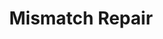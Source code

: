 ---
annotations:
- type: Pathway Ontology
  value: regulatory pathway
- type: Pathway Ontology
  value: DNA repair pathway
authors:
- ReactomeTeam
- Ryanmiller
description: 'The mismatch repair (MMR) system corrects single base mismatches and
  small insertion and deletion loops (IDLs) of unpaired bases. MMR is primarily associated
  with DNA replication and is highly conserved across prokaryotes and eukaryotes.
  MMR consists of the following basic steps: a sensor (MutS homologue) detects a mismatch
  or IDL, the sensor activates a set of proteins (a MutL homologue and an exonuclease)
  that select the nascent DNA strand to be repaired, nick the strand, exonucleolytically
  remove  a region of nucleotides containing the mismatch, and finally a DNA polymerase
  resynthesizes the strand and a ligase seals the remaining nick (reviewed in Kolodner
  and Marsischkny 1999, Iyer et al. 2006, Li 2008, Fukui 2010, Jiricny 2013). <br>Humans
  have 2 different MutS complexes. The MSH2:MSH6 heterodimer (MutSalpha) recognizes
  single base mismatches and small loops of one or two unpaired bases. The MSH2:MSH3
  heterodimer (MutSbeta) recognizes loops of two or more unpaired bases. Upon binding
  a mismatch, the MutS complex becomes activated in an ATP-dependent manner allowing
  for subsequent downstream interactions and movement on the DNA substrate. (There
  are two mechanisms proposed: a sliding clamp and a switch diffusion model.) Though
  the order of steps and structural details are not fully known, the activated MutS
  complex interacts with MLH1:PMS2 (MutLalpha) and PCNA, the sliding clamp present
  at replication foci. The role of PCNA is multifaceted as it may act as a processivity
  factor in recruiting MMR proteins to replicating DNA, interact with MLH1:PMS2 and
  Exonuclease 1 (EXO1) to initiate excision of the recently replicated strand and
  direct DNA polymerase delta to initiate replacement of bases. MLH1:PMS2 makes an
  incision in the strand to be repaired and EXO1 extends the incision to make a single-stranded
  gap of up to 1 kb that removes the mismatched base(s). (Based on assays of purified
  human proteins, there is also a variant of the mismatch repair pathway that does
  not require EXO1, however the mechanism is not clear. EXO1 is almost always required,
  it is possible that the exonuclease activity of DNA polymerase delta may compensate
  in some situations and it has been proposed that other endonucleases may perform
  redundant functions in the absence of EXO1.) RPA binds the single-stranded region
  and a new strand is synthesized across the gap by DNA polymerase delta. The remaining
  nick is sealed by DNA ligase I (LIG1).<br>Concentrations of MMR proteins MSH2:MSH6
  and MLH1:PMS2 increase in human cells during S phase and are at their highest level
  and activity during this phase of the cell cycle (Edelbrock et al. 2009). Defects
  in MSH2, MSH6, MLH1, and PMS2 cause hereditary nonpolyposis colorectal cancer (HNPCC,
  also known as Lynch syndrome) (reviewed in Martin-Lopez and Fishel 2013).  View
  original pathway at [http://www.reactome.org/PathwayBrowser/#DIAGRAM=5358508 Reactome].'
last-edited: 2021-01-25
organisms:
- Homo sapiens
redirect_from:
- /index.php/Pathway:WP3381
- /instance/WP3381
schema-jsonld:
- '@context': https://schema.org/
  '@id': https://wikipathways.github.io/pathways/WP3381.html
  '@type': Dataset
  creator:
    '@type': Organization
    name: WikiPathways
  description: 'The mismatch repair (MMR) system corrects single base mismatches and
    small insertion and deletion loops (IDLs) of unpaired bases. MMR is primarily
    associated with DNA replication and is highly conserved across prokaryotes and
    eukaryotes. MMR consists of the following basic steps: a sensor (MutS homologue)
    detects a mismatch or IDL, the sensor activates a set of proteins (a MutL homologue
    and an exonuclease) that select the nascent DNA strand to be repaired, nick the
    strand, exonucleolytically remove  a region of nucleotides containing the mismatch,
    and finally a DNA polymerase resynthesizes the strand and a ligase seals the remaining
    nick (reviewed in Kolodner and Marsischkny 1999, Iyer et al. 2006, Li 2008, Fukui
    2010, Jiricny 2013). <br>Humans have 2 different MutS complexes. The MSH2:MSH6
    heterodimer (MutSalpha) recognizes single base mismatches and small loops of one
    or two unpaired bases. The MSH2:MSH3 heterodimer (MutSbeta) recognizes loops of
    two or more unpaired bases. Upon binding a mismatch, the MutS complex becomes
    activated in an ATP-dependent manner allowing for subsequent downstream interactions
    and movement on the DNA substrate. (There are two mechanisms proposed: a sliding
    clamp and a switch diffusion model.) Though the order of steps and structural
    details are not fully known, the activated MutS complex interacts with MLH1:PMS2
    (MutLalpha) and PCNA, the sliding clamp present at replication foci. The role
    of PCNA is multifaceted as it may act as a processivity factor in recruiting MMR
    proteins to replicating DNA, interact with MLH1:PMS2 and Exonuclease 1 (EXO1)
    to initiate excision of the recently replicated strand and direct DNA polymerase
    delta to initiate replacement of bases. MLH1:PMS2 makes an incision in the strand
    to be repaired and EXO1 extends the incision to make a single-stranded gap of
    up to 1 kb that removes the mismatched base(s). (Based on assays of purified human
    proteins, there is also a variant of the mismatch repair pathway that does not
    require EXO1, however the mechanism is not clear. EXO1 is almost always required,
    it is possible that the exonuclease activity of DNA polymerase delta may compensate
    in some situations and it has been proposed that other endonucleases may perform
    redundant functions in the absence of EXO1.) RPA binds the single-stranded region
    and a new strand is synthesized across the gap by DNA polymerase delta. The remaining
    nick is sealed by DNA ligase I (LIG1).<br>Concentrations of MMR proteins MSH2:MSH6
    and MLH1:PMS2 increase in human cells during S phase and are at their highest
    level and activity during this phase of the cell cycle (Edelbrock et al. 2009).
    Defects in MSH2, MSH6, MLH1, and PMS2 cause hereditary nonpolyposis colorectal
    cancer (HNPCC, also known as Lynch syndrome) (reviewed in Martin-Lopez and Fishel
    2013).  View original pathway at [http://www.reactome.org/PathwayBrowser/#DIAGRAM=5358508
    Reactome].'
  keywords:
  - MSH2:MSH6:ADP
  - 'ADP '
  - ATP
  - 'DNA containing 1-2 base mismatch and single-strand incision '
  - 'POLD1 '
  - PPi
  - ADP
  - MLH1:PMS2
  - dTTP
  - dATP
  - MSH2
  - 'PCNA '
  - EXO1
  - base IDL
  - 'MSH6 '
  - double-stranded DNA
  - mismatch or 1-2
  - dCTP
  - hydroxyl)
  - 'DNA containing single strand gap 150-1000 bp '
  - LIG1
  - MLH1:PMS2:MSH2:MSH3:ATP:PCNA:DNA containing IDL of 2 bases or more
  - MSH3
  - PMS2
  - 'MSH3 '
  - MSH2:MSH6:ATP:DNA
  - RPA:DNA containing
  - AMP
  - MLH1
  - MSH2:MSH3:ADP:DNA
  - single strand nick
  - MSH2:MSH6:ADP:DNA
  - mismatch
  - MLH1:PMS2:MSH2:MSH6:ATP:PCNA:DNA containing 1-2 base mismatch and single strand
    incision
  - 'DNA containing mismatch or 1-2 base IDL '
  - 'EXO1 '
  - MSH6
  - containing IDL of 2
  - RPA heterotrimer
  - 'PMS2 '
  - MLH1:PMS2:MSH2:MSH6:ATP:PCNA:DNA containing 1-2 base mismatch
  - 'POLD4 '
  - MSH2:MSH3:ADP
  - single strand gap
  - of 2 or more bases
  - 'RPA1 '
  - Repaired
  - bases or more
  - EXO1:MLH1:PMS2:MSH2:MSH6:ATP:PCNA:DNA containing 1-2 base mismatch and single
    strand incision
  - MSH2:MSH3:ATP:DNA
  - DNA Polymerase delta
  - 'RPA3 '
  - dGTP
  - (5' phosphate, 3'
  - 'DNA containing IDL greater than 1 base and single strand incision '
  - containing 1-2 base
  - 'MLH1 '
  - 'MSH2 '
  - 'RPA2 '
  - DNA containing IDL
  - 'POLD2 '
  - MLH1:PMS2:MSH2:MSH3:ATP:PCNA:DNA containing IDL of 2 or more bases and single
    strand incision
  - 'ATP '
  - PCNA homotrimer
  - 'POLD3 '
  - tetramer
  - 'DNA containing IDL of 2 or more bases '
  - DNA containing
  - EXO1:MLH1:PMS2:MSH2:MSH3:ATP:PCNA:DNA containing IDL of 2 or more bases and single
    strand incision
  license: CC0
  name: Mismatch Repair
seo: CreativeWork
title: Mismatch Repair
wpid: WP3381
---